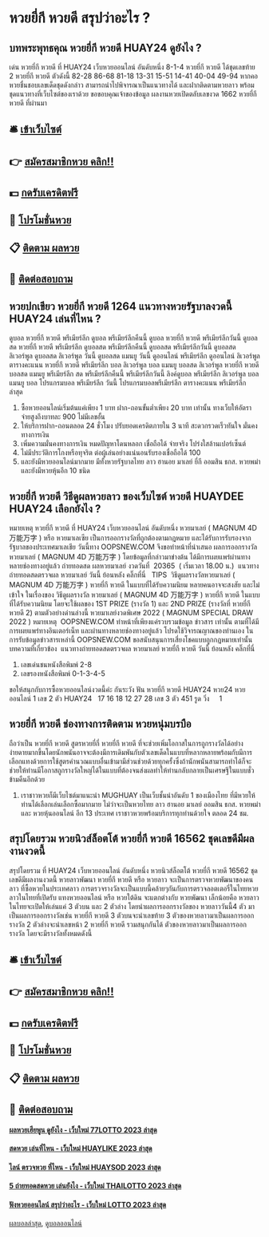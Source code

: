 # หวยยี่กี หวยดี สรุปว่าอะไร ?
## บทพระพุทธคุณ หวยยี่กี หวยดี HUAY24 ดูยังไง ?
เด่น หวยยี่กี หวยดี ที่ HUAY24 เว็บหวยออนไลน์ อันดับหนึ่ง 8-1-4 หวยยี่กี หวยดี ได้ชุดเลขท้าย 2 หวยยี่กี หวยดี ตัวดังนี้
82-28
86-68
81-18
13-31
15-51
14-41
40-04
49-94
หากคอหวยชื่นชอบเลขเด็ดชุดดังกล่าว สามารถนำไปพิจารณาเป็นแนวทางได้ และฝากติดตามหวยลาว พร้อมชุดแนวทางที่เว็บไซต์ของเราด้วย
ขอขอบคุณเจ้าของข้อมูล
ผลงานหวยเปิดตลับเลขงวด 1662 หวยยี่กี หวยดี ที่ผ่านมา

## 🛎 [เข้าเว็บไซต์](https://bit.ly/3BG5bNw)
## 👉 [สมัครสมาชิกหวย คลิก!!](https://bit.ly/3BG5bNw)
## 💵 [กดรับเครดิตฟรี](https://bit.ly/3C3mvgS)
## 👑 [โปรโมชั่นหวย](https://bit.ly/3C3mvgS)
## 📋 [ติดตาม ผลหวย](https://bit.ly/3C3mvgS)
## 📱 [ติดต่อสอบถาม](https://bit.ly/3C3mvgS)

## หวยปกเขียว หวยยี่กี หวยดี 1264 แนวทางหวยรัฐบาลงวดนี้ HUAY24 เล่นที่ไหน ?
ดูบอล หวยยี่กี หวยดี พรีเมียร์ลีก ดูบอล พรีเมียร์ลีกคืนนี้ ดูบอล หวยยี่กี หวยดี พรีเมียร์ลีกวันนี้ ดูบอลสด หวยยี่กี หวยดี พรีเมียร์ลีก ดูบอลสด พรีเมียร์ลีกคืนนี้ ดูบอลสด พรีเมียร์ลีกวันนี้ ดูบอลสด ลิเวอร์พูล ดูบอลสด ลิเวอร์พูล วันนี้ ดูบอลสด แมนยู วันนี้ ดูออนไลน์ พรีเมียร์ลีก ดูออนไลน์ ลิเวอร์พูล ตารางคะแนน หวยยี่กี หวยดี พรีเมียร์ลีก บอล ลิเวอร์พูล บอล แมนยู บอลสด ลิเวอร์พูล หวยยี่กี หวยดี บอลสด แมนยู พรีเมียร์ลีก สด พรีเมียร์ลีกคืนนี้ พรีเมียร์ลีกวันนี้ ลิงค์ดูบอล พรีเมียร์ลีก ลิเวอร์พูล บอล แมนยู บอล โปรแกรมบอล พรีเมียร์ลีก วันนี้ โปรแกรมบอลพรีเมียร์ลีก
ตารางคะแนน พรีเมียร์ลีก ล่าสุด
1. ซื้อหวยออนไลน์เริ่มต้นแค่เพียง 1 บาท ฝาก-ถอนขั้นต่ำเพียง 20 บาท เท่านั้น ทางเว็บให้อัตราจ่ายสูงถึงบาทละ 900 ไม่มีเลขอั้น
2. ให้บริการฝาก-ถอนตลอด 24 ชั่วโมง ปรับยอดเครดิตภายใน 3 นาที สะดวกรวดเร็วทันใจ มั่นคงทางการเงิน
3. เพิ่มความมั่นคงทางการเงิน หมดปัญหาโดนหลอก เชื่อถือได้ จ่ายจริง โปร่งใสล้านเปอร์เซ็นต์
4. ไม่มีประวัติการโกงหรือทุจริต ต่อผู้เล่นอย่างแน่นอนรับรองเชื่อถือได้ 100
5. และยังมีหวยออนไลน์มากมาย มีทั้งหวยรัฐบาลไทย ลาว ฮานอย มาเลย์ ยี่กี ออมสิน ธกส. หวยพม่า และยังมีหวยหุ้นอีก 10 ชนิด

## หวยยี่กี หวยดี วิธีดูผลหวยลาว ของเว็บไซต์ หวยดี HUAYDEE HUAY24 เลือกยังไง ?
หมายเหตุ หวยยี่กี หวยดี ที่ HUAY24 เว็บหวยออนไลน์ อันดับหนึ่ง หวยมาเลย์ ( MAGNUM 4D 万能万字 ) หรือ หวยมาเลเซีย เป็นการออกรางวัลที่ถูกต้องตามกฎหมาย และได้รับการรับรองจากรัฐบาลของประเทศมาเลเชีย
วันนี้ทาง OOPSNEW.COM จึงขอทำหน้าที่นำเสนอ ผลการออกรางวัล หวยมาเลย์ ( MAGNUM 4D 万能万字 ) โดยข้อมูลที่กล่าวมาข่างต้น ได้มีการเผยแพร่ผ่านทางหลายช่องทางอยู่แล้ว
ถ่ายทอดสด ผลหวยมาเลย์ งวดวันที่  20365  ( เริ่มเวลา 18.00 น.)
 แนวทางถ่ายทอดสดตรวจผล หวยมาเลย์ วันนี้ ย้อนหลัง คลิ๊กที่นี่  
TIPS  วิธีดูผลรางวัลหวยมาเลย์ ( MAGNUM 4D 万能万字 ) หวยยี่กี หวยดี ในแบบที่ได้รับความนิยม
หลายคนอาจจะสงสัย และไม่เข้าใจ ในเรื่องของ วิธีดูผลรางวัล หวยมาเลย์ ( MAGNUM 4D 万能万字 ) หวยยี่กี หวยดี ในแบบที่ได้รับความนิยม โดยจะใช้ผลของ 1ST PRIZE (รางวัล 1) และ 2ND PRIZE (รางวัลที่ หวยยี่กี หวยดี 2) ตามตัวอย่างด่านล่างนี้
หวยมาเลย์งวดพิเศษ 2022 ( MAGNUM SPECIAL DRAW 2022 )
หมายเหตุ  OOPSNEW.COM ทำหน้าที่เพียงแค่รวบรวมข้อมูล ข่าวสาร เท่านั้น ตามที่ได้มีการเผยแพร่ทางอินเตอร์เน็ท และผ่านทางหลายช่องทางอยู่แล้ว โปรดใช้วิจารณญาณของท่านเอง ในการรับข้อมูลข่าวสารเหล่านี้ OOPSNEW.COM ขอสนับสนุนการเสี่ยงโชคแบบถูกกฎหมายเท่านั้น
บทความที่เกี่ยวข้อง
 แนวทางถ่ายทอดสดตรวจผล หวยมาเลย์ หวยยี่กี หวยดี วันนี้ ย้อนหลัง คลิ๊กที่นี่  
1. เลขเด่นชนหนังสือพิมพ์ 2-8
2. เลขรองหนังสือพิมพ์ 0-1-3-4-5

ขอให้สนุกกับการซื้อหวยออนไลน์งวดนี้ค่ะ
กันระวัง
ฟัน หวยยี่กี หวยดี HUAY24 หวย24 หวยออนไลน์ 1
เลข 2 ตัว HUAY24   17 16 18 12 27 28
เลข 3 ตัว 451
รูด วิ่ง     1

## หวยยี่กี หวยดี ช่องทางการติดตาม หวยหนุ่มบรบือ
ถือว่าเป็น หวยยี่กี หวยดี สูตรหวยยี่กี่ หวยยี่กี หวยดี ที่จะช่วยเพิ่มโอกาสในการถูกรางวัลได้อย่างง่ายดายมากขึ้นโดยนักพนันอาจจะต้องมีการเดิมพันกับตัวเลขเด็ดในแบบที่หลากหลายพร้อมกับมีการเลือกแทงด้วยการใช้สูตรคำนวณแบบอื่นเข้ามามีส่วนช่วยด้วยทุกครั้งซึ่งถ้านักพนันสามารถทำได้ก็จะช่วยให้ท่านมีโอกาสถูกรางวัลใหญ่ได้ในแบบที่ต้องจนส่งผลทำให้ท่านกลับกลายเป็นเศรษฐีในแบบชั่วข้ามคืนอีกด้วย
1. เราชาวหวยก็มีเว็บไซต์มาแนะนำ MUGHUAY เป็นเว็บชั้นนำอันดับ 1 ของเมืองไทย ที่มีหวยให้ท่านได้เลือกเล่นเลือกซื้อมากมาย ไม่ว่าจะเป็นหวยไทย ลาว ฮานอย มาเลย์ ออมสิน ธกส. หวยพม่า และ หวยหุ้นออนไลน์ อีก 13 ประเทศ เราชาวหวยพร้อมบริการทุกท่านด้วยใจ ตลอด 24 ชม.

## สรุปโดยรวม หวยนิวส์ล็อตโต้ หวยยี่กี หวยดี 16562 ชุดเลขดีมีผลงานงวดนี้
สรุปโดยรวม ที่ HUAY24 เว็บหวยออนไลน์ อันดับหนึ่ง หวยนิวส์ล็อตโต้ หวยยี่กี หวยดี 16562 ชุดเลขดีมีผลงานงวดนี้ หวยลาวพัฒนา หวยยี่กี หวยดี หรือ หวยลาว จะเป็นการตรวจหวยพัฒนาของคนลาว ที่ซื้อหวยในประเทศลาว การตรวจรางวัลจะเป็นแบบนี้คล้ายๆกันกับการตรวจลอตเตอรี่ในไทยหวยลาวในไทยที่เปิดรับ แทงหวยออนไลน์ หรือ หวยใต้ดิน จะแตกต่างกับ หวยพัฒนา เล็กน้อยคือ
หวยลาวในไทยจะเปิดให้เล่นแค่ 3 ตัวบน และ 2 ตัวล่าง โดยนำผลการออกรางวัลของ หวยลาววันนี้4 ตัว มาเป็นผลการออกรางวัลเช่น หวยยี่กี หวยดี 3 ตัวบนจะนำเลขท้าย 3 ตัวของหวยลาวมาเป็นผลการออกรางวัล 2 ตัวล่างจะนำเลขหน้า 2 หวยยี่กี หวยดี รวมสนุกกันได้ ตัวของหวยลาวมาเป็นผลการออกรางวัล โดยจะมีรางวัลทั้งหมดดังนี้

## 🛎 [เข้าเว็บไซต์](https://bit.ly/3BG5bNw)
## 👉 [สมัครสมาชิกหวย คลิก!!](https://bit.ly/3BG5bNw)
## 💵 [กดรับเครดิตฟรี](https://bit.ly/3C3mvgS)
## 👑 [โปรโมชั่นหวย](https://bit.ly/3C3mvgS)
## 📋 [ติดตาม ผลหวย](https://bit.ly/3C3mvgS)
## 📱 [ติดต่อสอบถาม](https://bit.ly/3C3mvgS)

#### [ผลหวยเฮียพูน ดูยังไง - เว็บใหม่ 77LOTTO 2023 ล่าสุด](https://atom.io/themes/ผลหวยเฮียพูน%20ดูยังไง%20-%20เว็บใหม่%2077lotto%202023%20ล่าสุด)
#### [สดหวย เล่นที่ไหน - เว็บใหม่ HUAYLIKE 2023 ล่าสุด](https://atom.io/themes/สดหวย%20เล่นที่ไหน%20-%20เว็บใหม่%20huaylike%202023%20ล่าสุด)
#### [ไลน์ ตรวจหวย ที่ไหน - เว็บใหม่ HUAYSOD 2023 ล่าสุด](https://atom.io/themes/ไลน์%20ตรวจหวย%20ที่ไหน%20-%20เว็บใหม่%20huaysod%202023%20ล่าสุด)
#### [5 ถ่ายทอดสดหวย เล่นยังไง - เว็บใหม่ THAILOTTO 2023 ล่าสุด](https://atom.io/themes/5%20ถ่ายทอดสดหวย%20เล่นยังไง%20-%20เว็บใหม่%20thailotto%202023%20ล่าสุด)
#### [ฟังหวยออนไลน์ สรุปว่าอะไร - เว็บใหม่ LOTTO 2023 ล่าสุด](https://atom.io/themes/ฟังหวยออนไลน์%20สรุปว่าอะไร%20-%20เว็บใหม่%20lotto%202023%20ล่าสุด)

[ผลบอลล่าสุด](https://siamsport.tv "ผลบอลล่าสุด"), [ดูบอลออนไลน์](https://siamsport.tv/ดูบอลสด "ดูบอลออนไลน์")